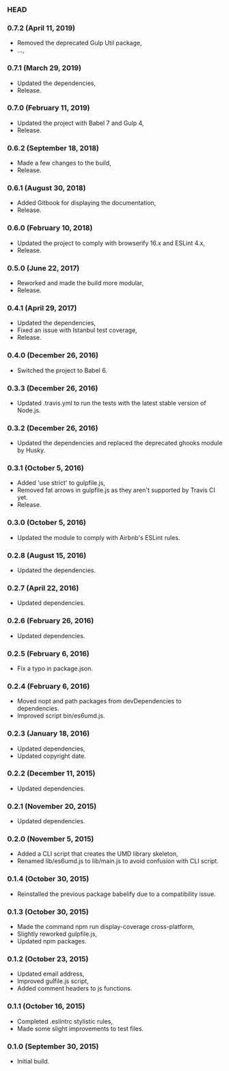 ### HEAD

### 0.7.2 (April 11, 2019)

  * Removed the deprecated Gulp Util package,
  * ...,


### 0.7.1 (March 29, 2019)

  * Updated the dependencies,
  * Release.


### 0.7.0 (February 11, 2019)

  * Updated the project with Babel 7 and Gulp 4,
  * Release.


### 0.6.2 (September 18, 2018)

  * Made a few changes to the build,
  * Release.


### 0.6.1 (August 30, 2018)

  * Added Gitbook for displaying the documentation,
  * Release.


### 0.6.0 (February 10, 2018)

  * Updated the project to comply with browserify 16.x and ESLint 4.x,
  * Release.


### 0.5.0 (June 22, 2017)

  * Reworked and made the build more modular,
  * Release.


### 0.4.1 (April 29, 2017)

  * Updated the dependencies,
  * Fixed an issue with Istanbul test coverage,
  * Release.


### 0.4.0 (December 26, 2016)

  * Switched the project to Babel 6.


### 0.3.3 (December 26, 2016)

  * Updated .travis.yml to run the tests with the latest stable version of Node.js.


### 0.3.2 (December 26, 2016)

  * Updated the dependencies and replaced the deprecated ghooks module by Husky.


### 0.3.1 (October 5, 2016)

  * Added 'use strict' to gulpfile.js,
  * Removed fat arrows in gulpfile.js as they aren't supported by Travis CI yet.
  * Release.


### 0.3.0 (October 5, 2016)

  * Updated the module to comply with Airbnb's ESLint rules.


### 0.2.8 (August 15, 2016)

  * Updated the dependencies.


### 0.2.7 (April 22, 2016)

  * Updated dependencies.


### 0.2.6 (February 26, 2016)

  * Updated dependencies.


### 0.2.5 (February 6, 2016)

  * Fix a typo in package.json.


### 0.2.4 (February 6, 2016)

  * Moved nopt and path packages from devDependencies to dependencies.
  * Improved script bin/es6umd.js.


### 0.2.3 (January 18, 2016)

  * Updated dependencies,
  * Updated copyright date.


### 0.2.2 (December 11, 2015)

  * Updated dependencies.


### 0.2.1 (November 20, 2015)

  * Updated dependencies.


### 0.2.0 (November 5, 2015)

  * Added a CLI script that creates the UMD library skeleton,
  * Renamed lib/es6umd.js to lib/main.js to avoid confusion with CLI script.


### 0.1.4 (October 30, 2015)

  * Reinstalled the previous package babelify due to a compatibility issue.


### 0.1.3 (October 30, 2015)

  * Made the command npm run display-coverage cross-platform,
  * Slightly reworked gulpfile.js,
  * Updated npm packages.


### 0.1.2 (October 23, 2015)

  * Updated email address,
  * Improved gulfile.js script,
  * Added comment headers to js functions.


### 0.1.1 (October 16, 2015)

  * Completed .eslintrc stylistic rules,
  * Made some slight improvements to test files.


### 0.1.0 (September 30, 2015)

  * Initial build.
